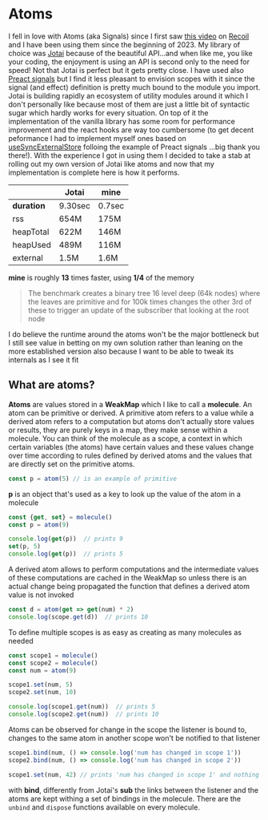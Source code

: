 # Atoms

I fell in love with Atoms (aka Signals) since I first saw [this video](https://youtu.be/_ISAA_Jt9kI)
on [Recoil](https://recoiljs.org/)
and I have been using them since the beginning of 2023.
My library of choice was [Jotai](https://jotai.org/) because of the beautiful API...and when like me, you like your
coding, the enjoyment is using an API is second only to the need for speed!
Not that Jotai is perfect but it gets pretty close. I have used
also [Preact signals](https://preactjs.com/guide/v10/signals/)
but I find it less pleasant to envision scopes with it since the signal (and effect) definition is pretty much bound
to the module you import.
Jotai is building rapidly an ecosystem of utility modules around it which I don't personally like because most of them
are just a little bit of syntactic sugar which hardly works for every situation.
On top of it the implementation of the vanilla library has some room for performance improvement and the react hooks
are way too cumbersome (to get decent peformance I had to implement myself ones based
on [useSyncExternalStore](https://react.dev/reference/react/useSyncExternalStore)
folloing the example of Preact signals ...big thank you there!).
With the experience I got in using them I decided to take a stab at rolling out my own version of Jotai like atoms
and now that my implementation is complete here is how it performs.

|              | Jotai   | mine   |
|--------------|---------|--------|
| **duration** | 9.30sec | 0.7sec |
| rss          | 654M    | 175M   |
| heapTotal    | 622M    | 146M   |
| heapUsed     | 489M    | 116M   |
| external     | 1.5M    | 1.6M   |

**mine** is roughly **13** times faster, using **1/4** of the memory

> The benchmark creates a binary tree 16 level deep (64k nodes) where the leaves are primitive and for 100k times
> changes the other 3rd of these to trigger an update of the subscriber that looking at the root node

I do believe the runtime around the atoms won't be the major bottleneck but I still see value in betting on my own
solution rather than leaning on the more established version also because I want to be able to tweak its internals
as I see it fit

## What are atoms?

**Atoms** are values stored in a **WeakMap** which I like to call a **molecule**. An atom can be primitive or derived.
A primitive atom refers to a value while a derived atom refers to a computation but atoms don't actually store 
values or results, they are purely keys in a map, they make sense within a molecule.
You can think of the molecule as a scope, a context in which certain variables (the atoms) have certain values
and these values change over time according to rules defined by derived atoms and the values that are directly
set on the primitive atoms.

```javascript 
const p = atom(5) // is an example of primitive
```
**p** is an object that's used as a key to look up the value of the atom in a molecule

```javascript
const {get, set} = molecule()
const p = atom(9)

console.log(get(p))  // prints 9 
set(p, 5)
console.log(get(p))  // prints 5
```
A derived atom allows to perform computations and the intermediate values of these computations
are cached in the WeakMap so unless there is an actual change being propagated the function
that defines a derived atom value is not invoked

```javascript
const d = atom(get => get(num) * 2)
console.log(scope.get(d))  // prints 10 
```

To define multiple scopes is as easy as creating as many molecules as needed

```javascript
const scope1 = molecule()
const scope2 = molecule()
const num = atom(9)

scope1.set(num, 5)
scope2.set(num, 10)

console.log(scope1.get(num))  // prints 5 
console.log(scope2.get(num))  // prints 10
```

Atoms can be observed for change in the scope the listener is bound to,
changes to the same atom in another scope won't be notified to that listener

```javascript
scope1.bind(num, () => console.log('num has changed in scope 1'))
scope2.bind(num, () => console.log('num has changed in scope 2'))

scope1.set(num, 42) // prints 'num has changed in scope 1' and nothing else
```
with **bind**, differently from Jotai's **sub** the links between the listener and the atoms are kept withing 
a set of bindings in the molecule. 
There are the `unbind` and `dispose` functions available on every molecule. 

